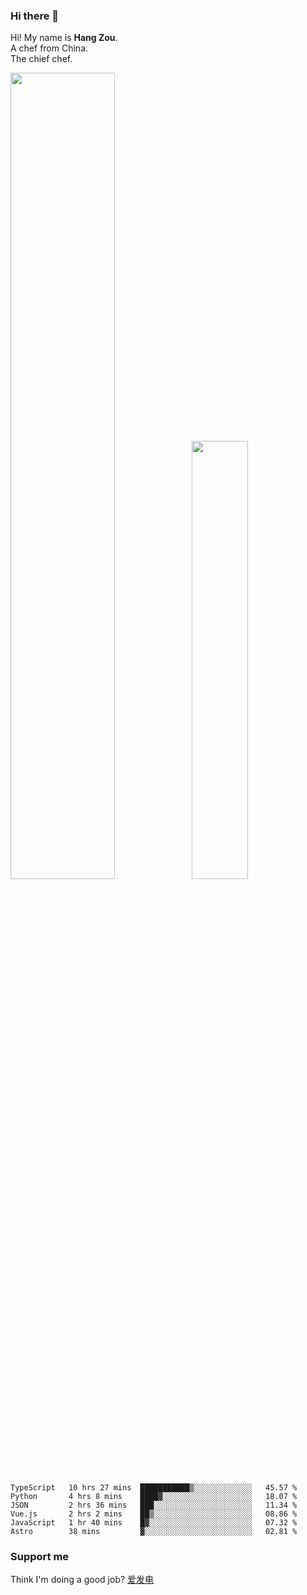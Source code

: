 ### Hi there 👋

Hi! My name is **Hang Zou**.  
A chef from China.  
The chief chef.

<img align="" width="57.5%" src="https://github-readme-stats.vercel.app/api?username=zouhangwithsweet&hide_title=true&hide_border=true&show_icons=true&include_all_commits=true&line_height=21" /><img align="" width="42.4%" src="https://github-readme-stats.vercel.app/api/top-langs/?username=zouhangwithsweet&hide_title=true&hide_border=true&layout=compact" />

<!--START_SECTION:waka-->

```text
TypeScript   10 hrs 27 mins  ███████████▒░░░░░░░░░░░░░   45.57 %
Python       4 hrs 8 mins    ████▓░░░░░░░░░░░░░░░░░░░░   18.07 %
JSON         2 hrs 36 mins   ███░░░░░░░░░░░░░░░░░░░░░░   11.34 %
Vue.js       2 hrs 2 mins    ██▒░░░░░░░░░░░░░░░░░░░░░░   08.86 %
JavaScript   1 hr 40 mins    █▓░░░░░░░░░░░░░░░░░░░░░░░   07.32 %
Astro        38 mins         ▓░░░░░░░░░░░░░░░░░░░░░░░░   02.81 %
```

<!--END_SECTION:waka-->

### Support me

Think I'm doing a good job? [爱发电](https://afdian.net/@zouhangsweet)
